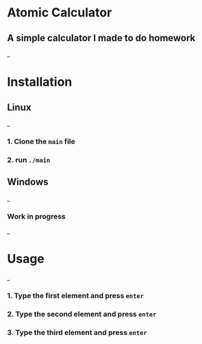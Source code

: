 # Atomic Calculator
## A simple calculator I made to do homework

_

# Installation
## Linux
_
### 1. Clone the `main` file
### 2. run `./main`

## Windows
_
### Work in progress
_
# Usage
_
### 1. Type the first element and press `enter`
### 2. Type the second element and press `enter`
### 3. Type the third element and press `enter`
